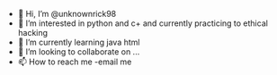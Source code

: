 - 👋 Hi, I’m @unknownrick98
- 👀 I’m interested in python and c+ and currently practicing to ethical hacking
- 🌱 I’m currently learning java html
- 💞️ I’m looking to collaborate on ...
- 📫 How to reach me -email me 

<!---
unknownrick98/unknownrick98 is a ✨ special ✨ repository because its `README.md` (this file) appears on your GitHub profile.
You can click the Preview link to take a look at your changes.
--->
